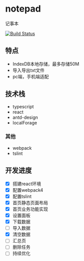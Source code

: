 # notepad

记事本

[![Build Status](https://www.travis-ci.org/yhlben/notepad.svg?branch=master)](https://www.travis-ci.org/yhlben/notepad)


## 特点
* IndexDB本地存储，最多存储50M
* 导入导出txt文件
* pc端，手机端适配

## 技术栈
* typescript
* react
* antd-design
* localForage



### 其他
* webpack
* tslint

## 开发进度
* [x] 搭建react环境
* [x] 配置webpack4
* [x] 配置tslint
* [x] 首页静态页面布局
* [x] 首页业务功能实现
* [x] 设置面板
* [x] 下载数据
* [ ] 导入数据
* [x] 清空数据
* [ ] 汇总页
* [ ] 删除任务
* [ ] 持续优化
